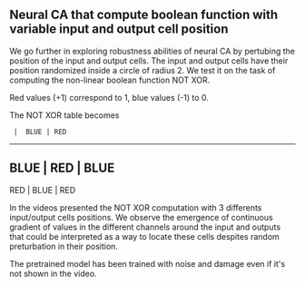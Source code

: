 Neural CA that compute boolean function with variable input and output cell position
------

We go further in exploring robustness abilities of neural CA by pertubing 
the position of the input and output cells. The input and output cells have
 their position randomized inside a circle of radius 2. We test it on the 
task of computing the non-linear boolean function NOT XOR.

Red values (+1) correspond to 1, blue values (-1) to 0.

The NOT XOR table becomes

     |  BLUE | RED
---------------------
BLUE |  RED  | BLUE
---------------------
RED  |  BLUE | RED

In the videos presented the NOT XOR computation with 3 differents input/output cells positions.
We observe the emergence of continuous gradient of values in the different channels around 
the input and outputs that could be interpreted as a way to locate these cells despites
random preturbation in their position.


The pretrained model has been trained with noise and damage even if it's not shown in 
the video.